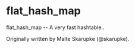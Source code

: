 # flat_hash_map
flat_hash_map -- A very fast hashtable..

Originally written by Malte Skarupke (@skarupke).
